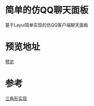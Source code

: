 # 简单的仿QQ聊天面板

基于Layui简单实现的仿QQ客户端聊天面板


# 预览地址

[预览](https://xiaomodonnie.github.io/SimpleChat/)



# 参考
[三角形实现](https://www.jianshu.com/p/d5868ae36707?utm_campaign=maleskine&utm_content=note&utm_medium=reader_share&utm_source=weixin)
